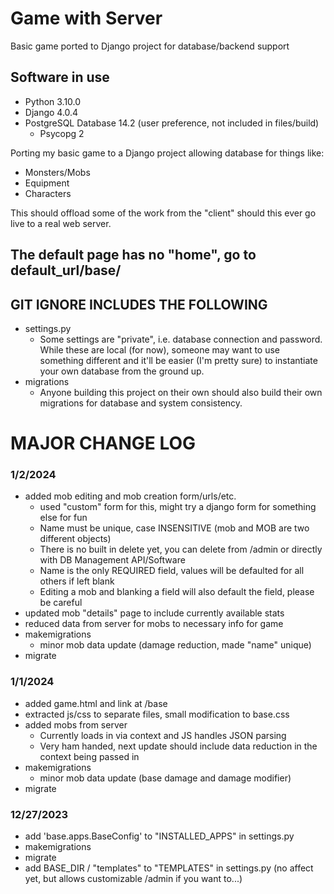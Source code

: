 # Game with Server
 Basic game ported to Django project for database/backend support

## Software in use
- Python 3.10.0
- Django 4.0.4
- PostgreSQL Database 14.2 (user preference, not included in files/build)
  - Psycopg 2

Porting my basic game to a Django project allowing database for things like:
- Monsters/Mobs
- Equipment
- Characters

This should offload some of the work from the "client" should this ever go live to a real web server.
## The default page has no "home", go to default_url/base/

## GIT IGNORE INCLUDES THE FOLLOWING
- settings.py
  - Some settings are "private", i.e. database connection and password. While these are local (for now), someone may want to use something different and it'll be easier (I'm pretty sure) to instantiate your own database from the ground up.
- migrations
  - Anyone building this project on their own should also build their own migrations for database and system consistency.

# MAJOR CHANGE LOG
### 1/2/2024
- added mob editing and mob creation form/urls/etc.
  - used "custom" form for this, might try a django form for something else for fun
  - Name must be unique, case INSENSITIVE (mob and MOB are two different objects)
  - There is no built in delete yet, you can delete from /admin or directly with DB Management API/Software
  - Name is the only REQUIRED field, values will be defaulted for all others if left blank
  - Editing a mob and blanking a field will also default the field, please be careful
- updated mob "details" page to include currently available stats
- reduced data from server for mobs to necessary info for game
- makemigrations
  - minor mob data update (damage reduction, made "name" unique)
- migrate

### 1/1/2024
- added game.html and link at /base
- extracted js/css to separate files, small modification to base.css
- added mobs from server
  - Currently loads in via context and JS handles JSON parsing
  - Very ham handed, next update should include data reduction in the context being passed in
- makemigrations
  - minor mob data update (base damage and damage modifier)
- migrate

### 12/27/2023
- add 'base.apps.BaseConfig' to "INSTALLED_APPS" in settings.py
- makemigrations
- migrate
- add BASE_DIR / "templates" to "TEMPLATES" in settings.py (no affect yet, but allows customizable /admin if you want to...)
